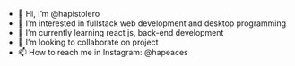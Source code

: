- 👋 Hi, I’m @hapistolero
- 👀 I’m interested in fullstack web development and desktop programming
- 🌱 I’m currently learning react js, back-end development
- 💞️ I’m looking to collaborate on project 
- 📫 How to reach me in Instagram: @hapeaces

<!---
hapistolero/hapistolero is a ✨ special ✨ repository because its `README.md` (this file) appears on your GitHub profile.
You can click the Preview link to take a look at your changes.
--->
